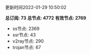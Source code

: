 更新时间2022-01-29 10:50:02

**总订阅: 73**
**总节点: 4772**
**有效节点: 2769**
- ss节点: 2369
- ssr节点: 43
- v2ray节点: 290
- trojan节点: 67
